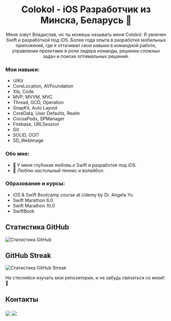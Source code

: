 <h1 align="center"> Colokol - iOS Разработчик из Минска, Беларусь 🚀</h1>

<p align="center">
Меня зовут Владислав, но ты можешь называть меня Colokol. Я увлечен Swift и разработкой под iOS. Более года опыта в разработке мобильных приложений, где я оттачивал свои навыки в командной работе, управлении проектами в роли лидера команды, решении сложных задач и поиске оптимальных решений.</p>

### Мои навыки:

 - UIKit
 - CoreLocation, AVFoundation
 - Xib, Code
 - MVP, MVVM, MVC
 - Thread, GCD, Operation
 - SnapKit, Auto Layout
 - CoreData, User Defaults, Realm
 - CocoaPods, SPManager
 - Firebase, URLSession
 - Git
 - SOLID, ООП
 - SD_WebImage

### Обо мне:
- 🥰 У меня глубокая любовь к Swift и разработке под iOS.
- 🚀 Люблю настольный теннис и волейбол.

### Образование и курсы:
-  iOS & Swift Bootcamp course at Udemy by Dr. Angela Yu
-  Swift Marathon 6.0
-  Swift Marathon 10.0
-  SwiftBook

## Статистика GitHub

![Статистика GitHub](https://github-readme-stats.vercel.app/api?username=Colokol&show_icons=true)

## GitHub Streak

![Статистика GitHub Streak](https://github-readme-streak-stats.herokuapp.com/?user=Colokol)

Не стесняйся изучать мои репозитории, и не забудь связаться со мной! 🚀
<h2>Контакты<br>

  <h3>
 <a href="https://t.me/Colokol"><img src="https://img.shields.io/badge/Telegram-2CA5E0?style=for-the-badge&logo=telegram&logoColor=white"/></a>
 <a href="https://www.linkedin.com/in/uladzislay-yatskevich/"><img src="https://img.shields.io/badge/linkedin-%230077B5.svg?style=for-the-badge&logo=linkedin&logoColor=white"/></a>
